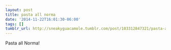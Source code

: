 ```yaml
---
layout: post
title: pasta all norma
date: '2014-11-22T16:01:30-06:00'
tags: []
tumblr_url: http://sneakyguacamole.tumblr.com/post/103312847321/pasta-all-norma
---
```

Pasta all Norma! 

